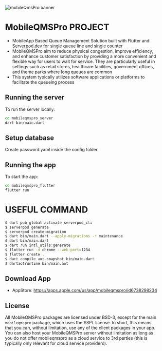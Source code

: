 ![mobileQmsPro banner](https://wheref.com/assets/mobileqmspro/images/mobileqmspro.png)

# MobileQMSPro PROJECT
* MobileApp Based Queue Management Solution built with Flutter and Serverpod.dev for single queue line and single counter
* MobileQMSPro aim to reduce physical congestion, improve efficiency, and enhance customer satisfaction by providing a more convenient and flexible way for users to wait for service. They are particularly useful in settings such as retail stores, healthcare facilities, government offices, and theme parks where long queues are common
* This system typically utilizes software applications or platforms to facilitate the queueing process

## Running the server
To run the server locally:

```bash
cd mobileqmspro_server
dart bin/main.dart
```

## Setup database
Create password.yaml inside the config folder

## Running the app
To start the app:

```bash
cd mobileqmspro_flutter
flutter run
```

# USEFUL COMMAND
```bash
$ dart pub global activate serverpod_cli
$ serverpod generate
$ serverpod create-migration
$ dart bin/main.dart --apply-migrations -r maintenance
$ dart bin/main.dart
$ dart run intl_utils:generate
$ flutter run -d chrome --web-port=1234
$ flutter create .
$ dart compile aot-snapshot bin/main.dart 
$ dartaotruntime bin/main.aot
```

## Download App
* AppStore: https://apps.apple.com/us/app/mobileqmspro/id6738298234

## License
All MobileQMSPro packages are licensed under BSD-3, except for the main `mobileqmspro` package, which uses the SSPL license. In short, this means that you can, without limitation, use any of the client packages in your app. You can also host your MobileQMSPro server without limitation as long as you do not offer mobileqmspro as a cloud service to 3rd parties (this is typically only relevant for cloud service providers).
